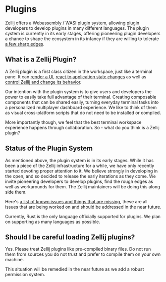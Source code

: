 # Plugins

Zellij offers a Webassembly / WASI plugin system, allowing plugin developers to develop plugins in many different languages. The plugin system is currently in its early stages, offering pioneering plugin developers a chance to shape the ecosystem in its infancy if they are willing to tolerate [a few sharp edges](./plugin-system-status.md).

## What is a Zellij Plugin?
A Zellij plugin is a first class citizen in the workspace, just like a terminal pane. It can [render a UI](./plugin-ui-rendering.md), [react to application state changes](./plugin-api-events.md) as well as [control Zellij and change its behavior](./plugin-api-commands.md).

Our intention with the plugin system is to give users and developers the power to easily take full advantage of their terminal. Creating composable components that can be shared easily, turning everyday terminal tasks into a personalized multiplayer dashboard experience. We like to think of them as visual cross-platform scripts that do not need to be installed or compiled.

More importantly though, we feel that the best terminal workspace experience happens through collaboration. So - what do you think is a Zellij plugin?

## Status of the Plugin System
As mentioned above, the plugin system is in its early stages. While it has been a piece of the Zellij infrastructure for a while, we have only recently started devoting proper attention to it. We believe strongly in developing in the open, and so decided to release the early iterations as they come. We invite pioneering developers to develop plugins, find the rough edges as well as workarounds for them. The Zellij maintainers will be doing this along side them.

Here's [a list of known issues and things that are missing](./plugin-system-status.md), these are all issues that are being worked on and should be addressed in the near future.

Currently, Rust is the only language officially supported for plugins. We plan on supporting as many languages as possible.

## Should I be careful loading Zellij plugins?

Yes. Please treat Zellij plugins like pre-compiled binary files. Do not run them from sources you do not trust and prefer to compile them on your own machine.

This situation will be remedied in the near future as we add a robust permission system.
